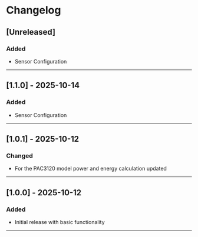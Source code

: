 # Changelog


## [Unreleased]

### Added
- Sensor Configuration

<!-- ### Changed
- For the PAC3120 model power and energy calculation  updated -->

<!-- ### Fixed
- Bug fixes here -->

---
## [1.1.0] - 2025-10-14
### Added
- Sensor Configuration
---
## [1.0.1] - 2025-10-12
### Changed
- For the PAC3120 model power and energy calculation  updated
---
## [1.0.0] - 2025-10-12
### Added
- Initial release with basic functionality
---

